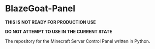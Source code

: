 # BlazeGoat-Panel

**THIS IS NOT READY FOR PRODUCTION USE**

**DO NOT ATTEMPT TO USE IN THE CURRENT STATE**

The repository for the Minecraft Server Control Panel written in Python.
